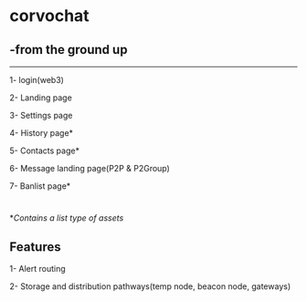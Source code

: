 # corvochat 
## -from the ground up
----------------

1- login(web3)

2- Landing page

3- Settings page

4- History page*

5- Contacts page*

6- Message landing page(P2P & P2Group)

7- Banlist page*


#
**Contains a list type of assets*


## Features
1- Alert routing

2- Storage and distribution pathways(temp node, beacon node, gateways)

